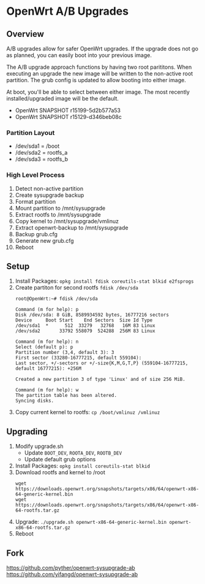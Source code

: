 # OpenWrt A/B Upgrades
## Overview
A/B upgrades allow for safer OpenWrt upgrades. If the upgrade does not go as
planned, you can easily boot into your previous image.

The A/B upgrade approach functions by having two root parititons. When
executing an upgrade the new image will be written to the non-active root
partition. The grub config is updated to allow booting into either image.

At boot, you'll be able to select between either image. The most recently
installed/upgraded image will be the default.
* OpenWrt SNAPSHOT r15199-5d2b577a53
* OpenWrt SNAPSHOT r15129-d346beb08c

### Partition Layout
* /dev/sda1 = /boot
* /dev/sda2 = rootfs_a
* /dev/sda3 = rootfs_b


### High Level Process
1. Detect non-active partition
2. Create sysupgrade backup
3. Format partition
4. Mount partition to /mnt/sysupgrade
5. Extract rootfs to /mnt/sysupgrade
6. Copy kernel to /mnt/sysupgrade/vmlinuz
7. Extract openwrt-backup to /mnt/sysupgrade
8. Backup grub.cfg
9. Generate new grub.cfg
10. Reboot 

## Setup

1. Install Packages: `opkg install fdisk coreutils-stat blkid e2fsprogs`
2. Create partiton for second rootfs `fdisk /dev/sda`
    ```
    root@OpenWrt:~# fdisk /dev/sda

    Command (m for help): p
    Disk /dev/sda: 8 GiB, 8589934592 bytes, 16777216 sectors
    Device     Boot Start    End Sectors  Size Id Type
    /dev/sda1  *      512  33279   32768   16M 83 Linux
    /dev/sda2       33792 558079  524288  256M 83 Linux

    Command (m for help): n
    Select (default p): p
    Partition number (3,4, default 3): 3
    First sector (33280-16777215, default 559104):
    Last sector, +/-sectors or +/-size{K,M,G,T,P} (559104-16777215, default 16777215): +256M

    Created a new partition 3 of type 'Linux' and of size 256 MiB.

    Command (m for help): w
    The partition table has been altered.
    Syncing disks.
    ```
3. Copy current kernel to rootfs: `cp /boot/vmlinuz /vmlinuz`

## Upgrading
1. Modify upgrade.sh
    * Update `BOOT_DEV`, `ROOTA_DEV`, `ROOTB_DEV`
    * Update default grub options 
2. Install Packages: `opkg install coreutils-stat blkid`
3. Download rootfs and kernel to /root
     ```
     wget https://downloads.openwrt.org/snapshots/targets/x86/64/openwrt-x86-64-generic-kernel.bin
     wget https://downloads.openwrt.org/snapshots/targets/x86/64/openwrt-x86-64-rootfs.tar.gz
     ```
3. Upgrade: `./upgrade.sh openwrt-x86-64-generic-kernel.bin openwrt-x86-64-rootfs.tar.gz`
4. Reboot

## Fork
https://github.com/pyther/openwrt-sysupgrade-ab
https://github.com/yifangd/openwrt-sysupgrade-ab

